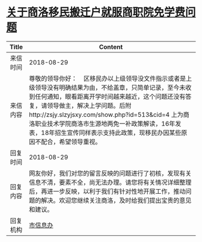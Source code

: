 # <a href="http://www.shangluo.gov.cn/zmhd/ldxxxx.jsp?urltype=leadermail.LeaderMailContentUrl&wbtreeid=1112&leadermailid=4891">关于商洛移民搬迁户就服商职院免学费问题</a>
| Title |                                                                                                         Content                                                                                                          |
|:-----:|--------------------------------------------------------------------------------------------------------------------------------------------------------------------------------------------------------------------------|
| 来信时间  | 2018-08-29                                                                                                                                                                                                               |
| 来信内容  | 尊敬的领导你好：    区移民办以上级领导没文件指示或者是上级领导没有明确结果为由，不给盖章，只简单记录，至今未收到任何通知，眼看距离开学时间越来越近，这个问题还没有答复，请领导做主，解决上学问题。后附http://zsjy.slzyjsxy.com/show.php?id=513&cid=4 上为商洛职业技术学院商洛市生源地两免一补政策解读，16年发表，18年招生宣传同样表示支持此政策，现移民办因某些原因不配合，希望领导重视。 |
| 回复时间  | 2018-08-29                                                                                                                                                                                                               |
| 回复内容  | 网友你好，我们对您的留言反映的问题进行了初核，发现有关信息不清，要素不全，尚无法办理。请您将有关情况详细整理后，再进一步反映，以利于我们有针对性地开展工作，推动问题的解决。欢迎您继续关注商洛，及时给我们提出宝贵的意见和建议。                                                                                                         |
| 回复机构  | <a href="../../category/agencies/市信息办.md">市信息办</a>                                                                                                                                                                       |